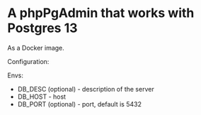 A phpPgAdmin that works with Postgres 13
========================================

As a Docker image.

Configuration:

Envs:

* DB_DESC (optional) - description of the server
* DB_HOST - host
* DB_PORT (optional) - port, default is 5432

